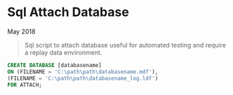 # Sql Attach Database

May 2018

> Sql script to attach database useful for automated testing and require a replay data environment.

```sql
CREATE DATABASE [databasename]  
ON (FILENAME = 'C:\path\path\databasename.mdf'),   
(FILENAME = 'C:\path\path\databasename_log.ldf')   
FOR ATTACH;
```
